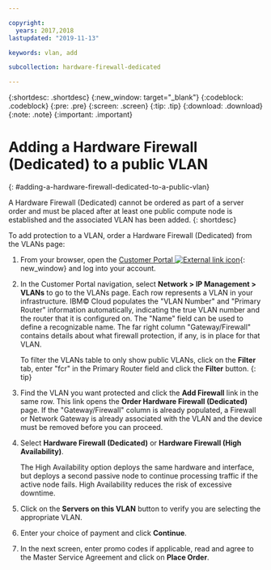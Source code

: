 ```yaml
---

copyright:
  years: 2017,2018
lastupdated: "2019-11-13"

keywords: vlan, add

subcollection: hardware-firewall-dedicated

---
```


{:shortdesc: .shortdesc}
{:new_window: target="_blank"}
{:codeblock: .codeblock}
{:pre: .pre}
{:screen: .screen}
{:tip: .tip}
{:download: .download}
{:note: .note}
{:important: .important}

# Adding a Hardware Firewall (Dedicated) to a public VLAN
{: #adding-a-hardware-firewall-dedicated-to-a-public-vlan}

A Hardware Firewall (Dedicated) cannot be ordered as part of a server order and must be placed after at least one public compute node is established and the associated VLAN has been added.
{: shortdesc}

To add protection to a VLAN, order a Hardware Firewall (Dedicated) from the VLANs page:

1. From your browser, open the [Customer Portal ![External link icon](../../icons/launch-glyph.svg "External link icon")](https://control.softlayer.com/){: new_window} and log into your account.
2. In the Customer Portal navigation, select **Network > IP Management > VLANs** to go to the VLANs page. Each row represents a VLAN in your infrastructure. IBM© Cloud populates the "VLAN Number" and "Primary Router" information automatically, indicating the true VLAN number and the router that it is configured on. The "Name" field can be used to define a recognizable name. The far right column "Gateway/Firewall" contains details about what firewall protection, if any, is in place for that VLAN.

	To filter the VLANs table to only show public VLANs, click on the **Filter** tab, enter "fcr" in the Primary Router field and click the **Filter** button.
  {: tip}

3. Find the VLAN you want protected and click the **Add Firewall** link in the same row. This link opens the **Order Hardware Firewall (Dedicated)** page. If the "Gateway/Firewall" column is already populated, a Firewall or Network Gateway is already associated with the VLAN and the device must be removed before you can proceed.
4. Select **Hardware Firewall (Dedicated)** or **Hardware Firewall (High Availability)**.

	The High Availability option deploys the same hardware and interface, but deploys a second passive node to continue processing traffic if the active node fails. High Availability reduces the risk of excessive downtime.

5. Click on the **Servers on this VLAN** button to verify you are selecting the appropriate VLAN.
6. Enter your choice of payment and click **Continue**.
7. In the next screen, enter promo codes if applicable, read and agree to the Master Service Agreement and click on **Place Order**.

